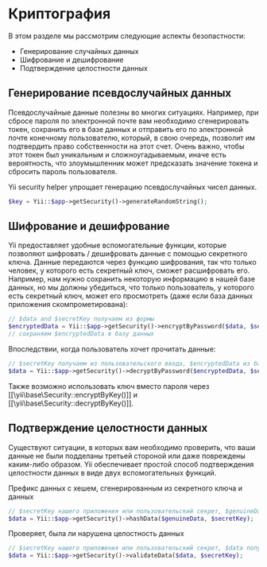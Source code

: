 Криптография
============

В этом разделе мы рассмотрим следующие аспекты безопастности: 

- Генерирование случайных данных
- Шифрование и дешифрование
- Подтверждение целостности данных

Генерирование псевдослучайных данных
----------------------------

Псевдослучайные данные полезны во многих ситуациях. Например, при сбросе пароля по электронной почте вам необходимо сгенерировать
токен, сохранить его в базе данных и отправить его по электронной почте конечному пользователю, который, в свою очередь, позволит им подтвердить право собственности на
этот счет. Очень важно, чтобы этот токен был уникальным и сложноугадываемым, иначе есть вероятность, что злоумышленник
может предсказать значение токена и сбросить пароль пользователя.

Yii security helper упрощает генерацию псевдослучайных чисел данных.


```php
$key = Yii::$app->getSecurity()->generateRandomString();
```

Шифрование и дешифрование
-------------------------

Yii предоставляет удобные вспомогательные функции, которые позволяют шифровать / дешифровать данные с помощью секретного ключа. Данные передаются через функцию шифрования, так что только человек, у которого есть секретный ключ, сможет расшифровать его.
Например, нам нужно сохранить некоторую информацию в нашей базе данных, но мы должны убедиться, что только пользователь, у которого есть секретный ключ, может его просмотреть (даже если база данных приложения скомпрометирована):


```php
// $data and $secretKey получаем из формы
$encryptedData = Yii::$app->getSecurity()->encryptByPassword($data, $secretKey);
// сохраняем $encryptedData в базу данных
```

Впоследствии, когда пользователь хочет прочитать данные:

```php
// $secretKey получаем из пользовательского ввода, $encryptedData из базы данных
$data = Yii::$app->getSecurity()->decryptByPassword($encryptedData, $secretKey);
```

Также возможно использовать ключ вместо пароля через [[\yii\base\Security::encryptByKey()]] и
[[\yii\base\Security::decryptByKey()]].

Подтверждение целостности данных
-------------------------

Существуют ситуации, в которых вам необходимо проверить, что ваши данные не были подделаны третьей стороной или даже повреждены каким-либо образом. Yii обеспечивает простой способ подтверждения целостности данных в виде двух вспомогательных функций.

Префикс данных с хешем, сгенерированным из секретного ключа и данных


```php
// $secretKey нашего приложения или пользовательский секрет, $genuineData получен из надежного источника
$data = Yii::$app->getSecurity()->hashData($genuineData, $secretKey);
```

Проверяет, была ли нарушена целостность данных

```php
// $secretKey нашего приложения или пользовательский секрет, $data получена из ненадежного источника
$data = Yii::$app->getSecurity()->validateData($data, $secretKey);
```
